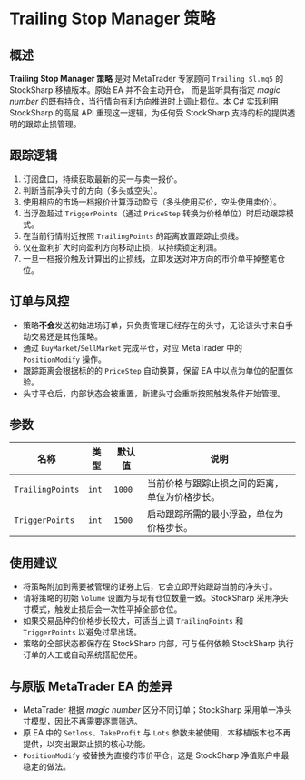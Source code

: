 # Trailing Stop Manager 策略

## 概述
**Trailing Stop Manager 策略** 是对 MetaTrader 专家顾问 `Trailing Sl.mq5` 的 StockSharp 移植版本。原始 EA 并不会主动开仓，
而是监听具有指定 *magic number* 的既有持仓，当行情向有利方向推进时上调止损位。本 C# 实现利用 StockSharp 的高层
API 重现这一逻辑，为任何受 StockSharp 支持的标的提供透明的跟踪止损管理。

## 跟踪逻辑
1. 订阅盘口，持续获取最新的买一与卖一报价。
2. 判断当前净头寸的方向（多头或空头）。
3. 使用相应的市场一档报价计算浮动盈亏（多头使用买价，空头使用卖价）。
4. 当浮盈超过 `TriggerPoints`（通过 `PriceStep` 转换为价格单位）时启动跟踪模式。
5. 在当前行情附近按照 `TrailingPoints` 的距离放置跟踪止损线。
6. 仅在盈利扩大时向盈利方向移动止损，以持续锁定利润。
7. 一旦一档报价触及计算出的止损线，立即发送对冲方向的市价单平掉整笔仓位。

## 订单与风控
- 策略**不会**发送初始进场订单，只负责管理已经存在的头寸，无论该头寸来自手动交易还是其他策略。
- 通过 `BuyMarket`/`SellMarket` 完成平仓，对应 MetaTrader 中的 `PositionModify` 操作。
- 跟踪距离会根据标的的 `PriceStep` 自动换算，保留 EA 中以点为单位的配置体验。
- 头寸平仓后，内部状态会被重置，新建头寸会重新按照触发条件开始管理。

## 参数
| 名称 | 类型 | 默认值 | 说明 |
| --- | --- | --- | --- |
| `TrailingPoints` | `int` | `1000` | 当前价格与跟踪止损之间的距离，单位为价格步长。 |
| `TriggerPoints` | `int` | `1500` | 启动跟踪所需的最小浮盈，单位为价格步长。 |

## 使用建议
- 将策略附加到需要被管理的证券上后，它会立即开始跟踪当前的净头寸。
- 请将策略的初始 `Volume` 设置为与现有仓位数量一致。StockSharp 采用净头寸模式，触发止损后会一次性平掉全部仓位。
- 如果交易品种的价格步长较大，可适当上调 `TrailingPoints` 和 `TriggerPoints` 以避免过早出场。
- 策略的全部状态都保存在 StockSharp 内部，可与任何依赖 StockSharp 执行订单的人工或自动系统搭配使用。

## 与原版 MetaTrader EA 的差异
- MetaTrader 根据 *magic number* 区分不同订单；StockSharp 采用单一净头寸模型，因此不再需要逐票筛选。
- 原 EA 中的 `Setloss`、`TakeProfit` 与 `Lots` 参数未被使用，本移植版本也不再提供，以突出跟踪止损的核心功能。
- `PositionModify` 被替换为直接的市价平仓，这是 StockSharp 净值账户中最稳定的做法。

